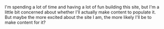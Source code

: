 I'm spending a lot of time and having a lot of fun building this site, but I'm a little bit concerned about whether I'll actually make content to populate it. But maybe the more excited about the site I am, the more likely I'll be to make content for it?
